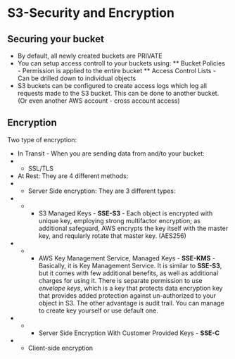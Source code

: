 # S3-Security and Encryption

## Securing your bucket
* By default, all newly created buckets are PRIVATE
* You can setup access controll to your buckets using:
** Bucket Policies - Permission is applied to the entire bucket
** Access Control Lists - Can be drilled down to individual objects
* S3 buckets can be configured to create access logs which log all requests made to the S3 bucket. This can be done to another bucket. (Or even another AWS account - cross account access)

## Encryption
Two type of encryption:
* In Transit - When you are sending data from and/to your bucket:
* * SSL/TLS
* At Rest: They are 4 different methods:
* * Server Side encryption: They are 3 different types:
* * * S3 Managed Keys - **SSE-S3** - Each object is encrypted with unique key, employing strong multifactor encryption; as additional safeguard, AWS encrypts the key itself with the master key, and reqularly rotate that master key. (AES256)
* * * AWS Key Management Service, Managed Keys - **SSE-KMS** - Basically, it is Key Management Service. It is similar to **SSE-S3**, but it comes with few additional benefits, as well as additional charges for using it. There is separate permission to use *envelope keys*, which is a key that protects data encryption key that provides added protection against un-authorized to your object in S3. The other advantage is audit trail. You can manage to create key yourself or use default one.
* * * Server Side Encryption With Customer Provided Keys - **SSE-C**
* * Client-side encryption
